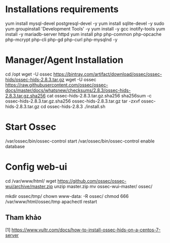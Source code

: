 # Installations requirements 

yum install mysql-devel postgresql-devel -y
yum install sqlite-devel -y 
sudo yum groupinstall 'Development Tools' -y 
yum install -y gcc inotify-tools
yum install -y mariadb-server httpd
yum install php php-common php-opcache php-mcrypt php-cli php-gd php-curl php-mysqlnd -y

# Manager/Agent Installation

cd /opt
wget -U ossec https://bintray.com/artifact/download/ossec/ossec-hids/ossec-hids-2.8.3.tar.gz
wget -U ossec https://raw.githubusercontent.com/ossec/ossec-docs/master/docs/whatsnew/checksums/2.8.3/ossec-hids-2.8.3.tar.gz.sha256
cat ossec-hids-2.8.3.tar.gz.sha256
sha256sum -c  ossec-hids-2.8.3.tar.gz.sha256 ossec-hids-2.8.3.tar.gz
tar -zxvf ossec-hids-2.8.3.tar.gz
cd ossec-hids-2.8.3
./install.sh

# Start Ossec

/var/ossec/bin/ossec-control start
/var/ossec/bin/ossec-control enable database


# Config web-ui

cd /var/www/html/
wget https://github.com/ossec/ossec-wui/archive/master.zip
unzip master.zip
mv ossec-wui-master/ ossec/

mkdir ossec/tmp/
chown www-data: -R ossec/
chmod 666 /var/www/html/ossec/tmp
apachectl restart





## Tham khảo

[1] https://www.vultr.com/docs/how-to-install-ossec-hids-on-a-centos-7-server
